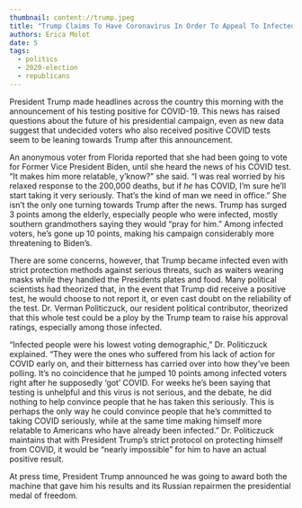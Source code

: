 ```yaml
---
thumbnail: content://trump.jpeg
title: "Trump Claims To Have Coronavirus In Order To Appeal To Infected Voters"
authors: Erica Molot
date: 5
tags:
  - politics
  - 2020-election
  - republicans
---
```


President Trump made headlines across the country this morning with the announcement of his testing positive for COVID-19. This news has raised questions about the future of his presidential campaign, even as new data suggest that undecided voters who also received positive COVID tests seem to be leaning towards Trump after this announcement.

An anonymous voter from Florida reported that she had been going to vote for Former Vice President Biden, until she heard the news of his COVID test. “It makes him more relatable, y’know?” she said. “I was real worried by his relaxed response to the 200,000 deaths, but if *he* has COVID, I’m sure he’ll start taking it very seriously. That’s the kind of man we need in office.” She isn’t the only one turning towards Trump after the news. Trump has surged 3 points among the elderly, especially people who were infected, mostly southern grandmothers saying they would “pray for him.” Among infected voters, he’s gone up 10 points, making his campaign considerably more threatening to Biden’s.
	
There are some concerns, however, that Trump became infected even with strict protection methods against serious threats, such as waiters wearing masks while they handled the Presidents plates and food. Many political scientists had theorized that, in the event that Trump did receive a positive test, he would choose to not report it, or even cast doubt on the reliability of the test. Dr. Verman Politiczuck, our resident political contributor, theorized that this whole test could be a ploy by the Trump team to raise his approval ratings, especially among those infected.

“Infected people were his lowest voting demographic,” Dr. Politiczuck explained. “They were the ones who suffered from his lack of action for COVID early on, and their bitterness has carried over into how they’ve been polling. It’s no coincidence that he jumped 10 points among infected voters right after he supposedly ‘got’ COVID. For weeks he’s been saying that testing is unhelpful and this virus is not serious, and the debate, he did nothing to help convince people that he has taken this seriously. This is perhaps the only way he could convince people that he’s committed to taking COVID seriously, while at the same time making himself more relatable to Americans who have already been infected.” Dr. Politiczuck maintains that with President Trump’s strict protocol on protecting himself from COVID, it would be “nearly impossible” for him to have an actual positive result.

At press time, President Trump announced he was going to award both the machine that gave him his results and its Russian repairmen the presidential medal of freedom.
